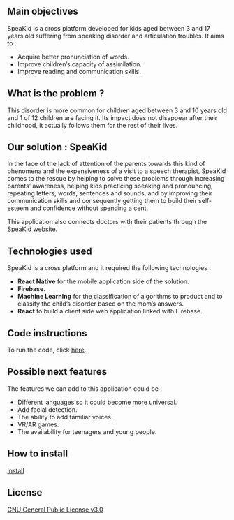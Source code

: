 Main objectives
---------------
SpeaKid is a cross platform developed for kids aged between 3 and 17 years old suffering from speaking disorder and articulation troubles. It aims to :  

- Acquire better pronunciation of words.
- Improve children’s capacity of assimilation.
- Improve reading and communication skills.  

What is the problem ?
---------------------
This disorder is more common for children aged between 3 and 10 years old and 1 of 12 children are facing it. Its impact does not disappear after their childhood, it actually follows them for the rest of their lives.   

Our solution : SpeaKid
-----------------------
In the face of the lack of attention of the parents towards this kind of phenomena and the expensiveness of a visit to a speech therapist, SpeaKid comes to the rescue by helping to solve these problems through increasing parents’ awareness, helping kids practicing speaking and pronouncing, repeating letters, words, sentences and sounds, and by improving their communication skills and consequently getting them to build their self-esteem and confidence without spending a cent.  

This application also connects doctors with their patients through the [SpeaKid website](https://github.com/DSC-ENSB/Speakid-web).

Technologies used
------------------
SpeaKid is a cross platform and it required the following technologies :  
- **React Native** for the mobile application side of the solution.  
- **Firebase**.  
- **Machine Learning** for the classification of algorithms to product and to classify the child’s disorder based on the mom’s answers.
- **React** to build a client side web application linked with Firebase.  

Code instructions
------------------
To run the code, click [here](https://github.com/DSC-ENSB/Speakid/blob/main/install.md).

Possible next features
----------------------
The features we can add to this application could be :  
- Different languages so it could become more universal.
- Add facial detection.  
- The ability to add familiar voices.  
- VR/AR games.
- The availability for teenagers and young people.  

How to install 
----------------------
[install](https://github.com/DSC-ENSB/Speakid/blob/main/install.md)

License
--------
[GNU General Public License v3.0](https://choosealicense.com/licenses/gpl-3.0/#)
